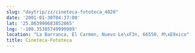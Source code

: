 ```yaml
---
slug: "daytrip/zz/cineteca-fototeca_4020"
date: '2001-01-30T04:37:00'
lat: '25.863990683852865'
lng: '-100.35385749999989'
location: "La Barranca, El Carmen, Nuevo Le\xF3n, 66550, M\xE9xico"
title: Cineteca-Fototeca
---
```



